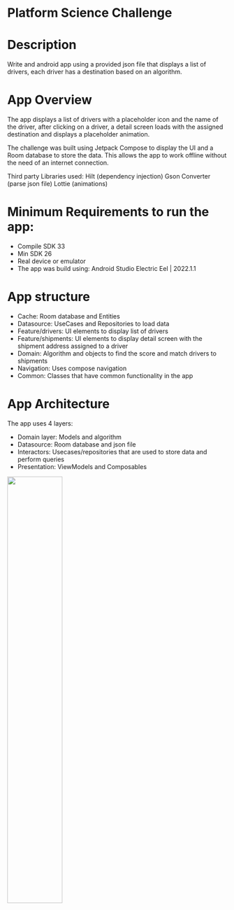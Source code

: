 # Platform Science Challenge
# Description
Write and android app using a provided json file that displays a list of drivers, each driver has a destination based on an algorithm.

# App Overview
The app displays a list of drivers with a placeholder icon and the name of the driver, after clicking on a driver, a detail screen loads with the assigned destination and displays a placeholder animation.

The challenge was built using Jetpack Compose to display the UI and a Room database to store the data. This allows the app to work offline 
without the need of an internet connection.

Third party Libraries used:
Hilt (dependency injection)
Gson Converter (parse json file)
Lottie (animations)

# Minimum Requirements to run the app:
* Compile SDK 33
* Min SDK 26
* Real device or emulator
* The app was build using: Android Studio Electric Eel | 2022.1.1

# App structure
* Cache: Room database and Entities
* Datasource: UseCases and Repositories to load data
* Feature/drivers: UI elements to display list of drivers
* Feature/shipments: UI elements to display detail screen with the shipment address assigned to a driver
* Domain: Algorithm and objects to find the score and match drivers to shipments 
* Navigation: Uses compose navigation 
* Common: Classes that have common functionality in the app 

# App Architecture
The app uses 4 layers:
* Domain layer: Models and algorithm
* Datasource: Room database and json file
* Interactors: Usecases/repositories that are used to store data and perform queries
* Presentation: ViewModels and Composables


<img src="https://user-images.githubusercontent.com/6471872/220919125-98554de6-28fb-4ab6-82c3-b6e8f60f1d37.jpg" width=50% height=50%>



